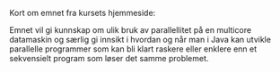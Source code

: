Kort om emnet fra kursets hjemmeside:

Emnet vil gi kunnskap om ulik bruk av parallellitet på en multicore datamaskin
og særlig gi innsikt i hvordan og når man i Java kan utvikle parallelle
programmer som kan bli klart raskere eller enklere enn et sekvensielt program
som løser det samme problemet.

